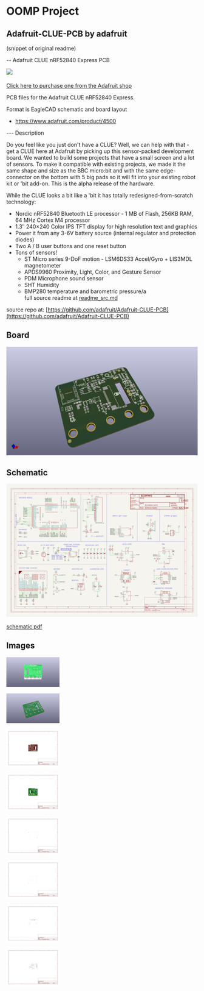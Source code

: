 # OOMP Project  
## Adafruit-CLUE-PCB  by adafruit  
  
(snippet of original readme)  
  
-- Adafruit CLUE nRF52840 Express PCB  
  
<a href="http://www.adafruit.com/products/4500"><img src="assets/4500.jpg?raw=true" width="500px"><br/>  
Click here to purchase one from the Adafruit shop</a>  
  
PCB files for the Adafruit CLUE nRF52840 Express.   
  
Format is EagleCAD schematic and board layout  
* https://www.adafruit.com/product/4500  
  
--- Description  
  
Do you feel like you just don't have a CLUE? Well, we can help with that - get a CLUE here at Adafruit by picking up this sensor-packed development board. We wanted to build some projects that have a small screen and a lot of sensors. To make it compatible with existing projects, we made it the same shape and size as the BBC micro:bit and with the same edge-connector on the bottom with 5 big pads so it will fit into your existing robot kit or 'bit add-on. This is the alpha release of the hardware.  
  
While the CLUE looks a bit like a 'bit it has totally redesigned-from-scratch technology:  
  
* Nordic nRF52840 Bluetooth LE processor - 1 MB of Flash, 256KB RAM, 64 MHz Cortex M4 processor  
* 1.3″ 240×240 Color IPS TFT display for high resolution text and graphics  
* Power it from any 3-6V battery source (internal regulator and protection diodes)  
* Two A / B user buttons and one reset button  
* Tons of sensors!  
  * ST Micro series 9-DoF motion - LSM6DS33 Accel/Gyro + LIS3MDL magnetometer  
  * APDS9960 Proximity, Light, Color, and Gesture Sensor  
  * PDM Microphone sound sensor  
  * SHT Humidity  
  * BMP280 temperature and barometric pressure/a  
  full source readme at [readme_src.md](readme_src.md)  
  
source repo at: [https://github.com/adafruit/Adafruit-CLUE-PCB](https://github.com/adafruit/Adafruit-CLUE-PCB)  
## Board  
  
[![working_3d.png](working_3d_600.png)](working_3d.png)  
## Schematic  
  
[![working_schematic.png](working_schematic_600.png)](working_schematic.png)  
  
[schematic pdf](working_schematic.pdf)  
## Images  
  
[![working_3D_bottom.png](working_3D_bottom_140.png)](working_3D_bottom.png)  
  
[![working_3D_top.png](working_3D_top_140.png)](working_3D_top.png)  
  
[![working_assembly_page_01.png](working_assembly_page_01_140.png)](working_assembly_page_01.png)  
  
[![working_assembly_page_02.png](working_assembly_page_02_140.png)](working_assembly_page_02.png)  
  
[![working_assembly_page_03.png](working_assembly_page_03_140.png)](working_assembly_page_03.png)  
  
[![working_assembly_page_04.png](working_assembly_page_04_140.png)](working_assembly_page_04.png)  
  
[![working_assembly_page_05.png](working_assembly_page_05_140.png)](working_assembly_page_05.png)  
  
[![working_assembly_page_06.png](working_assembly_page_06_140.png)](working_assembly_page_06.png)  
